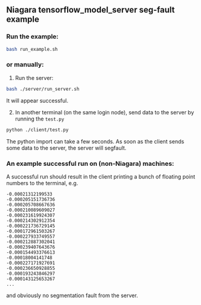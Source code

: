 ## Niagara tensorflow_model_server seg-fault example

### Run the example:

```bash
bash run_example.sh
```


### or manually:

1. Run the server:
```bash
bash ./server/run_server.sh
```
It will appear successful.

2. In another terminal (on the same login node), send data to the server by running the `test.py`
```bash
python ./client/test.py
```

The python import can take a few seconds.  As soon as the client sends some data to the server, the server will segfault.

### An example successful run on (non-Niagara) machines:
A successful run should result in the client printing a bunch of floating point numbers to the terminal, e.g.

```
-0.00021312199533
-0.000205151736736
-0.000205708667636
-0.000210089609027
-0.000231619924307
-0.000214302912354
-0.000221736729145
-0.000172961503267
-0.000227933749557
-0.000212887302041
-0.000239407643676
-0.000154493376613
-0.00018004141748
-0.000227171927691
-0.000236650928855
-0.000193243846297
-0.000143125653267
...
```
and obviously no segmentation fault from the server.

